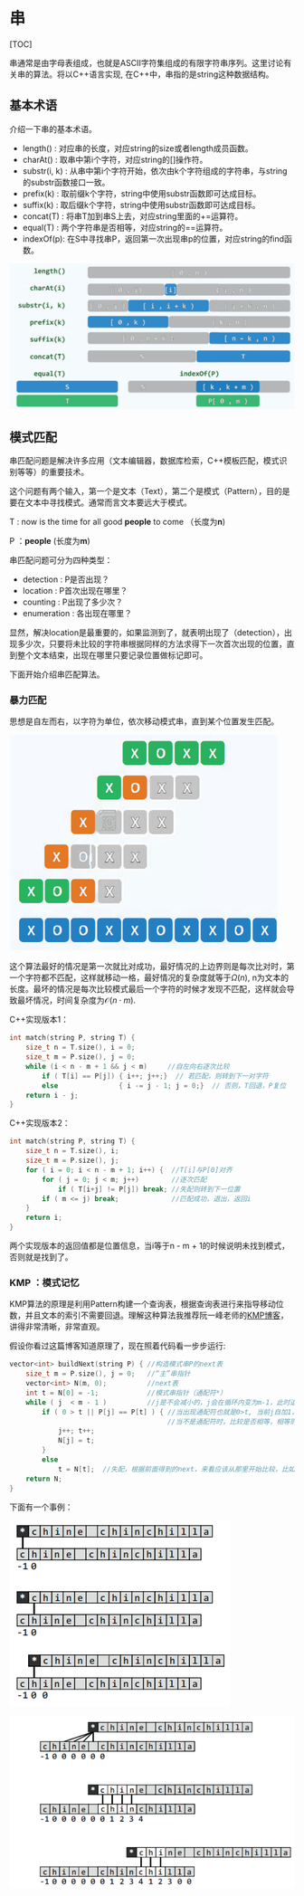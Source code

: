 # 串

[TOC]

串通常是由字母表组成，也就是ASCII字符集组成的有限字符串序列。这里讨论有关串的算法。将以C++语言实现, 在C++中，串指的是string这种数据结构。

## 基本术语

介绍一下串的基本术语。

- length() : 对应串的长度，对应string的size或者length成员函数。
- charAt() : 取串中第i个字符，对应string的[]操作符。
- substr(i, k) : 从串中第i个字符开始，依次由k个字符组成的字符串，与string的substr函数接口一致。
- prefix(k) : 取前缀k个字符，string中使用substr函数即可达成目标。
- suffix(k) : 取后缀k个字符，string中使用substr函数即可达成目标。
- concat(T) : 将串T加到串S上去，对应string里面的+=运算符。
- equal(T) : 两个字符串是否相等，对应string的==运算符。
- indexOf(p): 在S中寻找串P，返回第一次出现串p的位置，对应string的find函数。

![1570527790304](assets/1570527790304.png)

## 模式匹配

串匹配问题是解决许多应用（文本编辑器，数据库检索，C++模板匹配，模式识别等等）的重要技术。

这个问题有两个输入，第一个是文本（Text），第二个是模式（Pattern），目的是要在文本中寻找模式。通常而言文本要远大于模式。

T :  now is the time for all good **people** to come  （长度为**n**)

P ：**people**   (长度为**m**)

串匹配问题可分为四种类型：

- detection : P是否出现？
- location : P首次出现在哪里？
- counting : P出现了多少次？
- enumeration : 各出现在哪里？

显然，解决location是最重要的，如果监测到了，就表明出现了（detection），出现多少次，只要将未比较的字符串根据同样的方法求得下一次首次出现的位置，直到整个文本结束，出现在哪里只要记录位置做标记即可。

下面开始介绍串匹配算法。

### 暴力匹配

思想是自左而右，以字符为单位，依次移动模式串，直到某个位置发生匹配。

![1570533478385](assets/1570533478385.png)

这个算法最好的情况是第一次就比对成功，最好情况的上边界则是每次比对时，第一个字符都不匹配，这样就移动一格，最好情况的复杂度就等于$\Omega(n)$,  n为文本的长度。最坏的情况是每次比较模式最后一个字符的时候才发现不匹配，这样就会导致最坏情况，时间复杂度为$\mathcal{O}(n \cdot m)$.

C++实现版本1：

```c++
int match(string P, string T) {
	size_t n = T.size(), i = 0;
	size_t m = P.size(), j = 0;
	while (i < n - m + 1 && j < m)     //自左向右逐次比较
		if ( T[i] == P[j]) { i++; j++;}  // 若匹配，则转到下一对字符
		else               { i -= j - 1; j = 0;}  // 否则，T回退，P复位
	return i - j;
}
```

C++实现版本2：

```c++
int match(string P, string T) {
	size_t n = T.size(), i;
	size_t m = P.size(), j;
	for ( i = 0; i < n - m + 1; i++) {  //T[i]与P[0]对齐
		for ( j = 0; j < m; j++)        //逐次匹配
			if ( T[i+j] != P[j]) break; //失配则转到下一位置
		if ( m <= j) break;             //匹配成功，退出，返回i
	}
	return i;
}
```

两个实现版本的返回值都是位置信息，当i等于n - m + 1的时候说明未找到模式，否则就是找到了。

### KMP ：模式记忆

KMP算法的原理是利用Pattern构建一个查询表，根据查询表进行来指导移动位数，并且文本的索引不需要回退。理解这种算法我推荐阮一峰老师的[KMP博客](http://www.ruanyifeng.com/blog/2013/05/Knuth–Morris–Pratt_algorithm.html)，讲得非常清晰，非常直观。

假设你看过这篇博客知道原理了，现在照着代码看一步步运行:

```c++
vector<int> buildNext(string P) { //构造模式串P的next表
    size_t m = P.size(), j = 0;   //“主”串指针
    vector<int> N(m, 0);          //next表
    int t = N[0] = -1;			  //模式串指针（通配符*）
    while ( j  < m - 1 )          //j是不会减小的，j会在循环内变为m-1，此时退出
        if ( 0 > t || P[j] == P[t] ) { //当出现通配符也就是0>t, 当前j自加1，next表对应j为0。
            						   //当不是通配符时，比较是否相等，相等则next表对应j自加1
            j++; t++;
            N[j] = t;
        }
    	else
            t = N[t];  //失配，根据前面得到的next，来看应该从那里开始比较，比如下面的匹配等于4的时候，e不等于c，查表知e所在的位置为0，也就是没有相同的前后缀，所以从0开始继续匹配，如果大于0，说明有共同前后缀，此时应该不从0开始，因为有共同前后缀，可以避开节省时间。
    return N;
}
```

下面有一个事例：

![1570542610277](assets/1570542610277.png)



![1570543288650](assets/1570543288650.png)

